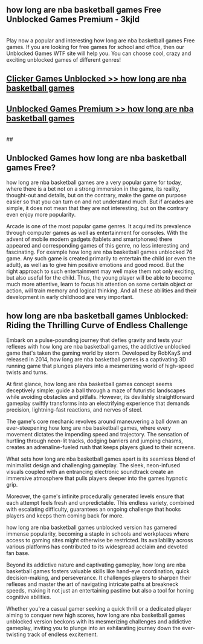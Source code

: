 ## how long are nba basketball games Free Unblocked Games Premium - 3kjld <br>
<br>
Play now a popular and interesting how long are nba basketball games Free games. If you are looking for free games for school and office, then our Unblocked Games WTF site will help you. You can choose cool, crazy and exciting unblocked games of different genres!


##  [Clicker Games Unblocked >> how long are nba basketball games](http://freeplayer.one?title=how_long_are_nba_basketball_games&ref=04)

##  [Unblocked Games Premium >> how long are nba basketball games](http://freeplayer.one?title=how_long_are_nba_basketball_games&ref=04)
  <br>
  ##



## Unblocked Games how long are nba basketball games Free?

how long are nba basketball games are a very popular game for today, where there is a bet not on a strong immersion in the game, its reality, thought-out and details, but on the contrary, make the game on purpose easier so that you can turn on and not understand much. But if arcades are simple, it does not mean that they are not interesting, but on the contrary even enjoy more popularity.

Arcade is one of the most popular game genres. It acquired its prevalence through computer games as well as entertainment for consoles. With the advent of mobile modern gadgets (tablets and smartphones) there appeared and corresponding games of this genre, no less interesting and fascinating. For example how long are nba basketball games unblocked 76 game. Any such game is created primarily to entertain the child (or even the adult), as well as to give him positive emotions and good mood. But the right approach to such entertainment may well make them not only exciting, but also useful for the child. Thus, the young player will be able to become much more attentive, learn to focus his attention on some certain object or action, will train memory and logical thinking. And all these abilities and their development in early childhood are very important.

##  how long are nba basketball games Unblocked: Riding the Thrilling Curve of Endless Challenge

Embark on a pulse-pounding journey that defies gravity and tests your reflexes with how long are nba basketball games, the addictive unblocked game that's taken the gaming world by storm. Developed by RobKayS and released in 2014, how long are nba basketball games is a captivating 3D running game that plunges players into a mesmerizing world of high-speed twists and turns.

At first glance, how long are nba basketball games concept seems deceptively simple: guide a ball through a maze of futuristic landscapes while avoiding obstacles and pitfalls. However, its devilishly straightforward gameplay swiftly transforms into an electrifying experience that demands precision, lightning-fast reactions, and nerves of steel.

The game's core mechanic revolves around maneuvering a ball down an ever-steepening how long are nba basketball games, where every movement dictates the impending speed and trajectory. The sensation of hurtling through neon-lit tracks, dodging barriers and jumping chasms, creates an adrenaline-fueled rush that keeps players glued to their screens.

What sets how long are nba basketball games apart is its seamless blend of minimalist design and challenging gameplay. The sleek, neon-infused visuals coupled with an entrancing electronic soundtrack create an immersive atmosphere that pulls players deeper into the games hypnotic grip.

Moreover, the game's infinite procedurally generated levels ensure that each attempt feels fresh and unpredictable. This endless variety, combined with escalating difficulty, guarantees an ongoing challenge that hooks players and keeps them coming back for more.

how long are nba basketball games unblocked version has garnered immense popularity, becoming a staple in schools and workplaces where access to gaming sites might otherwise be restricted. Its availability across various platforms has contributed to its widespread acclaim and devoted fan base.

Beyond its addictive nature and captivating gameplay, how long are nba basketball games fosters valuable skills like hand-eye coordination, quick decision-making, and perseverance. It challenges players to sharpen their reflexes and master the art of navigating intricate paths at breakneck speeds, making it not just an entertaining pastime but also a tool for honing cognitive abilities.

Whether you're a casual gamer seeking a quick thrill or a dedicated player aiming to conquer new high scores, how long are nba basketball games unblocked version beckons with its mesmerizing challenges and addictive gameplay, inviting you to plunge into an exhilarating journey down the ever-twisting track of endless excitement.